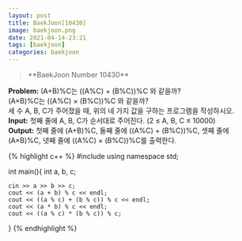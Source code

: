 ```yaml
---
layout: post
title: BaekJoon[10430]
image: baekjoon.png
date: 2021-04-14-23:21
tags: [baekjoon]
categories: baekjoon
---
```


<Blockquote>**BaekJoon Number 10430**</Blockquote>

**Problem:** (A+B)%C는 ((A%C) + (B%C))%C 와 같을까?<br>
		     (A×B)%C는 ((A%C) × (B%C))%C 와 같을까?<br>
		     세 수 A, B, C가 주어졌을 때, 위의 네 가지 값을 구하는 프로그램을 작성하시오.<br>
**Input:** 첫째 줄에 A, B, C가 순서대로 주어진다. (2 ≤ A, B, C ≤ 10000)<br>
**Output:** 첫째 줄에 (A+B)%C, 둘째 줄에 ((A%C) + (B%C))%C, 셋째 줄에 (A×B)%C, 넷째 줄에 ((A%C) × (B%C))%C를 출력한다.

{% highlight c++ %}
#include <iostream>
using namespace std;

int main(){
	int a, b, c;

	cin >> a >> b >> c;
	cout << (a + b) % c << endl;
	cout << ((a % c) + (b % c)) % c << endl;
	cout << (a * b) % c << endl;
	cout << ((a % c) * (b % c)) % c;
}
{% endhighlight %}
